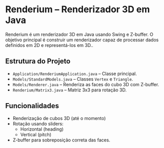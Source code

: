 # Renderium – Renderizador 3D em Java

Renderium é um renderizador 3D em Java usando Swing e Z-buffer. O objetivo principal é construir um renderizador capaz de processar dados definidos em 2D e representá-los em 3D..

## Estrutura do Projeto

- `Application/RenderiumApplication.java` – Classe principal.
- `Models/StandardModels.java` – Classes `Vertex` e `Triangle`.
- `Models/Renderer.java` – Renderiza as faces do cubo 3D com Z-buffer.
- `Renderium/Matrix3.java` – Matriz 3x3 para rotação 3D.

## Funcionalidades

- Renderização de cubos 3D (até o momento)
- Rotação usando sliders:
    - Horizontal (heading)
    - Vertical (pitch)
- Z-buffer para sobreposição correta das faces.
